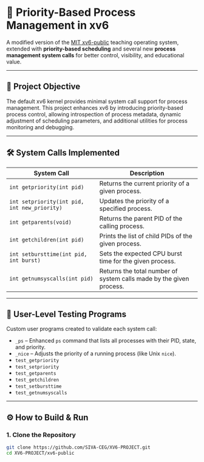 # 🧠 Priority-Based Process Management in xv6

A modified version of the [MIT xv6-public](https://github.com/mit-pdos/xv6-public) teaching operating system, extended with **priority-based scheduling** and several new **process management system calls** for better control, visibility, and educational value.

---

## 🚀 Project Objective

The default xv6 kernel provides minimal system call support for process management. This project enhances xv6 by introducing priority-based process control, allowing introspection of process metadata, dynamic adjustment of scheduling parameters, and additional utilities for process monitoring and debugging.

---

## 🛠️ System Calls Implemented

| System Call | Description |
|-------------|-------------|
| `int getpriority(int pid)` | Returns the current priority of a given process. |
| `int setpriority(int pid, int new_priority)` | Updates the priority of a specified process. |
| `int getparents(void)` | Returns the parent PID of the calling process. |
| `int getchildren(int pid)` | Prints the list of child PIDs of the given process. |
| `int setbursttime(int pid, int burst)` | Sets the expected CPU burst time for the given process. |
| `int getnumsyscalls(int pid)` | Returns the total number of system calls made by the given process. |

---

## 🧪 User-Level Testing Programs

Custom user programs created to validate each system call:

- `_ps` – Enhanced `ps` command that lists all processes with their PID, state, and priority.
- `_nice` – Adjusts the priority of a running process (like Unix `nice`).
- `test_getpriority`
- `test_setpriority`
- `test_getparents`
- `test_getchildren`
- `test_setbursttime`
- `test_getnumsyscalls`

---

## ⚙️ How to Build & Run

### 1. Clone the Repository
```bash
git clone https://github.com/SIVA-CEG/XV6-PROJECT.git
cd XV6-PROJECT/xv6-public

